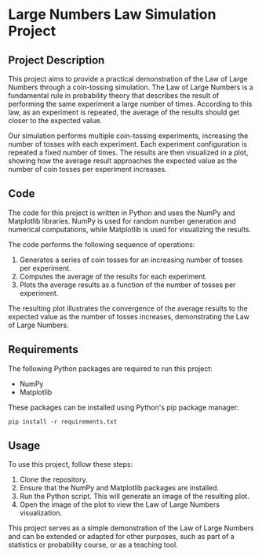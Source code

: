 # Large Numbers Law Simulation Project
## Project Description
This project aims to provide a practical demonstration of the Law of Large Numbers through a coin-tossing simulation. The Law of Large Numbers is a fundamental rule in probability theory that describes the result of performing the same experiment a large number of times. According to this law, as an experiment is repeated, the average of the results should get closer to the expected value.

Our simulation performs multiple coin-tossing experiments, increasing the number of tosses with each experiment. Each experiment configuration is repeated a fixed number of times. The results are then visualized in a plot, showing how the average result approaches the expected value as the number of coin tosses per experiment increases.

## Code
The code for this project is written in Python and uses the NumPy and Matplotlib libraries. NumPy is used for random number generation and numerical computations, while Matplotlib is used for visualizing the results.

The code performs the following sequence of operations:

1. Generates a series of coin tosses for an increasing number of tosses per experiment.
2. Computes the average of the results for each experiment.
3. Plots the average results as a function of the number of tosses per experiment.

The resulting plot illustrates the convergence of the average results to the expected value as the number of tosses increases, demonstrating the Law of Large Numbers.

## Requirements
The following Python packages are required to run this project:

- NumPy
- Matplotlib

These packages can be installed using Python's pip package manager:

```
pip install -r requirements.txt
```
## Usage
To use this project, follow these steps:

1. Clone the repository.
2. Ensure that the NumPy and Matplotlib packages are installed.
3. Run the Python script. This will generate an image of the resulting plot.
4. Open the image of the plot to view the Law of Large Numbers visualization.

This project serves as a simple demonstration of the Law of Large Numbers and can be extended or adapted for other purposes, such as part of a statistics or probability course, or as a teaching tool.




















